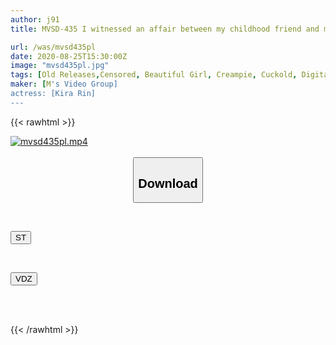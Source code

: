 ```yaml
---
author: j91
title: MVSD-435 I witnessed an affair between my childhood friend and my best friend, whom I have loved for a long time! I went crazy with jealousy and turned into a piece of trash, and for several days while she was in the hospital, I continued to fuck her until she fell in frustration! Kira Rin

url: /was/mvsd435pl
date: 2020-08-25T15:30:00Z
image: "mvsd435pl.jpg"
tags: [Old Releases,Censored, Beautiful Girl, Creampie, Cuckold, Digital Mosaic, Hardcore, Nasty, Solowork, Sweat]
maker: [M's Video Group]
actress: [Kira Rin]
---
```



{{< rawhtml >}}

<div class="video" data-videoid="1pzVO2Lm9MTeA0j">
    <a href="javascript:;">
        <img src="/was/mvsd435pl/mvsd435pl.jpg" width="WIDTH" height="HEIGHT" alt="mvsd435pl.mp4" loading="lazy">
    </a>
</div>

<script type="text/javascript" src="https://j91.asia/asset/on-demand-st.js"></script>

<br>
  <link rel="stylesheet" href="https://j91.asia/asset/bs5.css">
  
  <center>
  <button class="btn btn-primary" type="button" data-bs-toggle="collapse" data-bs-target=".multi-collapse" aria-expanded="false" aria-controls="multiCollapseExample1 multiCollapseExample2"><h2>Download</h2></button></center>
</p>
<div class="row">
  <div class="col">
    <div class="collapse multi-collapse" id="multiCollapseExample1">
      <div class="card card-body">
	      	      <br>
<div class="buttons">  
<p><a href="https://streamtape.to/v/1pzVO2Lm9MTeA0j" target="_blank"><button class="btn-hover color-3"><i class="fa fa-download"></i> ST</button></a></p></div>
    </div>
  </div>
</div>
  <div class="col">
    <div class="collapse multi-collapse" id="multiCollapseExample2">
      <div class="card card-body">
	      <br>
<div class="buttons">
<p><a href="https://vidoza.net/9x5cp3w68n01" target="_blank"><button class="btn-hover color-1"><i class="fa fa-download"></i> VDZ</button></a></p></div>
<br><br>
      </div>
    </div>
  </div>
</div>

{{< /rawhtml >}}